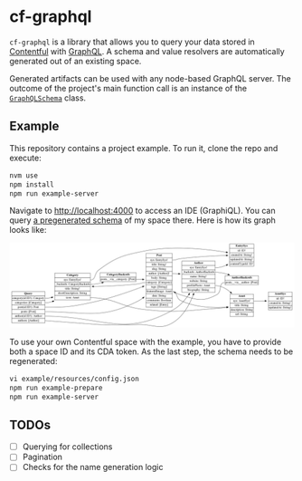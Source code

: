 # cf-graphql

`cf-graphql` is a library that allows you to query your data stored in
[Contentful](https://www.contentful.com/) with [GraphQL](http://graphql.org/).
A schema and value resolvers are automatically generated out of an existing
space.

Generated artifacts can be used with any node-based GraphQL server. The outcome
of the project's main function call is an instance of the
[`GraphQLSchema`](http://graphql.org/graphql-js/type/#graphqlschema) class.


## Example

This repository contains a project example. To run it, clone the repo and
execute:

```
nvm use
npm install
npm run example-server
```

Navigate to <http://localhost:4000> to access an IDE (GraphiQL). You can query
[a pregenerated schema](./example/resources/schema.graphql) of my space there.
Here is how its graph looks like:

![Schema graph](./example/resources/graph.png)

To use your own Contentful space with the example, you have to provide both
a space ID and its CDA token. As the last step, the schema needs to be
regenerated:

```
vi example/resources/config.json
npm run example-prepare
npm run example-server
```

## TODOs

- [ ] Querying for collections
- [ ] Pagination
- [ ] Checks for the name generation logic
